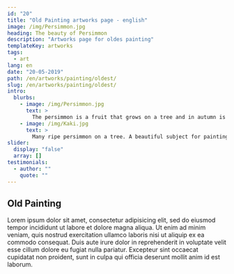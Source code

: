 ```yaml
---
id: "20"
title: "Old Painting artworks page - english"
image: /img/Persimmon.jpg
heading: The beauty of Persimmon
description: "Artworks page for oldes painting"
templateKey: artworks
tags:
  - art
lang: en
date: "20-05-2019"
path: /en/artworks/painting/oldest/
slug: /en/artworks/painting/oldest/
intro:
  blurbs:
    - image: /img/Persimmon.jpg
      text: >
        The persimmon is a fruit that grows on a tree and in autumn is tinged with orange ... How many poets did it inspire?
    - image: /img/Kaki.jpg
      text: >
        Many ripe persimmon on a tree. A beautiful subject for painting.
slider:
  display: "false"
  array: []
testimonials:
  - author: ""
    quote: ""
---
```


## Old Painting

Lorem ipsum dolor sit amet, consectetur adipisicing elit, sed do eiusmod tempor incididunt ut labore et dolore magna aliqua. Ut enim ad minim veniam, quis nostrud exercitation ullamco laboris nisi ut aliquip ex ea commodo consequat. Duis aute irure dolor in reprehenderit in voluptate velit esse cillum dolore eu fugiat nulla pariatur. Excepteur sint occaecat cupidatat non proident, sunt in culpa qui officia deserunt mollit anim id est laborum.
